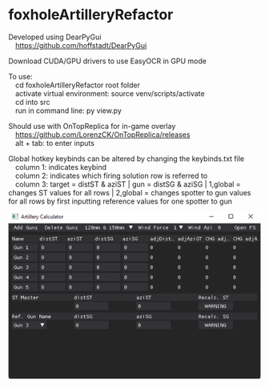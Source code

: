 # foxholeArtilleryRefactor
Developed using DearPyGui <br/>
&emsp;https://github.com/hoffstadt/DearPyGui 

Download CUDA/GPU drivers to use EasyOCR in GPU mode

To use: <br/>
&emsp;cd foxholeArtilleryRefactor root folder <br/>
&emsp;activate virtual environment: source venv/scripts/activate <br/>
&emsp;cd into src <br/>
&emsp;run in command line: py view.py

Should use with OnTopReplica for in-game overlay <br/>
&emsp;https://github.com/LorenzCK/OnTopReplica/releases <br/>
&emsp;alt + tab: to enter inputs

Global hotkey keybinds can be altered by changing the keybinds.txt file <br/>
&emsp;column 1: indicates keybind <br/>
&emsp;column 2: indicates which firing solution row is referred to <br/>
&emsp;column 3: target = distST & aziST | gun = distSG & aziSG | 1,global = changes ST values for all rows | 2,global = changes spotter to gun values for all rows by first inputting reference values for one spotter to gun  

![Screenshot](images/appAppearance.png)